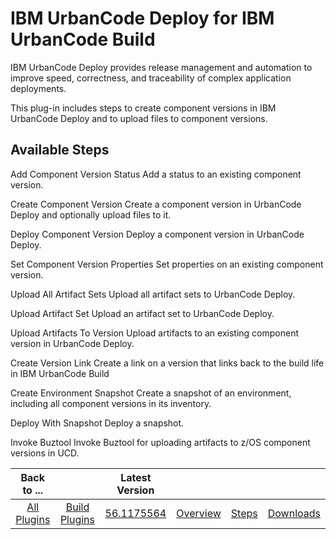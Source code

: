 
IBM UrbanCode Deploy for IBM UrbanCode Build
============================================

IBM UrbanCode Deploy provides release management and automation to improve speed, correctness, and traceability of complex application deployments.

This plug-in includes steps to create component versions in IBM UrbanCode Deploy and to upload files to component versions.


Available Steps
---------------

Add Component Version Status Add a status to an existing component version.

Create Component Version Create a component version in UrbanCode Deploy and optionally upload files to it.

Deploy Component Version Deploy a component version in UrbanCode Deploy.

Set Component Version Properties Set properties on an existing component version.

Upload All Artifact Sets Upload all artifact sets to UrbanCode Deploy.

Upload Artifact Set Upload an artifact set to UrbanCode Deploy.

Upload Artifacts To Version Upload artifacts to an existing component version in UrbanCode Deploy.

Create Version Link Create a link on a version that links back to the build life in IBM UrbanCode Build

Create Environment Snapshot Create a snapshot of an environment, including all component versions in its inventory.

Deploy With Snapshot Deploy a snapshot.

Invoke Buztool Invoke Buztool for uploading artifacts to z/OS component versions in UCD.



|Back to ...||Latest Version||||
| :---: | :---: | :---: | :---: | :---: | :---: |
|[All Plugins](../../index.md)|[Build Plugins](../README.md)|[56.1175564](https://raw.githubusercontent.com/UrbanCode/IBM-UCB-PLUGINS/main/files/ibmucd/DevOps-deploy-56.1175564.zip)|[Overview](overview.md)|[Steps](steps.md)|[Downloads](downloads.md)|
